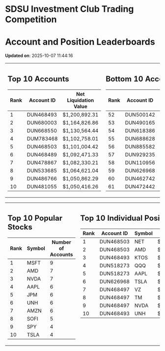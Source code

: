 # SDSU Investment Club Trading Competition 
 # Account and Position Leaderboards

**Updated on**: 2025-10-07 11:44:16

<table><tr><td valign="top">

## Top 10 Accounts
| Rank | Account ID | Net Liquidation Value |
|------|------------|-----------------------|
| 1 | DUN468493 | $1,200,892.31 |
| 2 | DUN680003 | $1,164,826.86 |
| 3 | DUN668550 | $1,130,564.44 |
| 4 | DUM783468 | $1,102,758.01 |
| 5 | DUN468503 | $1,101,004.42 |
| 6 | DUN468489 | $1,092,471.33 |
| 7 | DUN478867 | $1,082,330.21 |
| 8 | DUN533685 | $1,064,621.04 |
| 9 | DUN486766 | $1,050,862.29 |
| 10 | DUN481055 | $1,050,416.26 |

</td><td valign="top">

## Bottom 10 Accounts
| Rank | Account ID | Net Liquidation Value |
|------|------------|-----------------------|
| 52 | DUN500142 | $1,002,830.01 |
| 53 | DUN490165 | $1,002,830.01 |
| 54 | DUN618386 | $1,002,619.29 |
| 55 | DUN688628 | $1,002,513.93 |
| 56 | DUN885582 | $1,001,987.10 |
| 57 | DUN929235 | $1,001,677.90 |
| 58 | DUN110956 | $1,001,086.18 |
| 59 | DUN626968 | $999,571.60 |
| 60 | DUN462742 | $995,961.98 |
| 61 | DUN472442 | $836,488.85 |

</td></tr></table>

<table><tr><td valign="top">

## Top 10 Popular Stocks
| Rank | Symbol | Number of Accounts |
|------|--------|--------------------|
| 1 | MSFT | 9 |
| 2 | AMD | 7 |
| 3 | NVDA | 7 |
| 4 | AAPL | 6 |
| 5 | JPM | 6 |
| 6 | UNH | 6 |
| 7 | AMZN | 6 |
| 8 | SOFI | 5 |
| 9 | SPY | 4 |
| 10 | TSLA | 4 |

</td><td valign="top">

## Top 10 Individual Positions
| Rank | Account ID | Symbol | Cost | Total Value |
|------|------------|--------|-----------|-------------|
| 1 | DUN468503 | NET | $2,222,350.22 | $2,222,350.22 |
| 2 | DUN468503 | AMD | $484,965.07 | $484,965.07 |
| 3 | DUN468493 | KTOS | $375,025.68 | $375,025.68 |
| 4 | DUN518273 | QQQ | $301,122.51 | $301,122.51 |
| 5 | DUN518273 | AAPL | $256,444.20 | $256,444.20 |
| 6 | DUN626968 | TSLA | $225,886.51 | $225,886.51 |
| 7 | DUN468497 | VZ | $200,023.20 | $200,023.20 |
| 8 | DUN468497 | TM | $200,005.73 | $200,005.73 |
| 9 | DUN468497 | NVDA | $200,005.30 | $200,005.30 |
| 10 | DUN468493 | UNH | $200,003.43 | $200,003.43 |

</td></tr></table>
